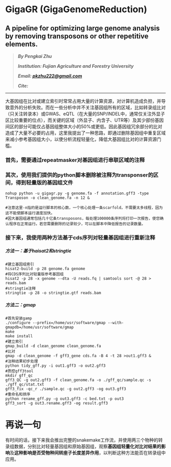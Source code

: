# GigaGR (GigaGenomeReduction)
## A pipeline for optimizing large genome analysis by removing transposons or other repetitive elements.

> ***By Pengkai Zhu***
> 
> ***Institution: Fujian Agriculture and Forestry University***
> 
>  ***Email: pkzhu222@gmail.com***
> 
>  ***Cite:***
>  
>


------

大基因组在比对或建立索引时常常占用大量的计算资源，对计算机造成负担，并导致意外的分析失败。而在一些分析中并不关注基因组所有的区域，比如转录组比对（只关注转录本）或GWAS、eQTL（在大量的SNP/INDEL中，通常仅关注外显子区比较重要的位点），而关键的区域（外显子、内含子、UTR等）及其少部份基因间区的部分可能仅占基因组整体大小的50%或更低。因此基因组冗余部分的比对造成了大量不必要的占用，这里我提出了一种思路，即通过删除基因组中重复区域来减小参考基因组大小，以使分析流程轻量化，降低大基因组比对的计算资源门槛。

### 首先，需要通过repeatmasker对基因组进行串联区域的注释


### 其次，使用我们提供的python脚本删除被注释为transponser的区间，得到轻量版的基因组文件
```
nohup python -u gigagr.py -g genome.fa -f annotation.gff3 -type Transposon -o clean_genome.fa -n 12 &

#注意这里-n指的是运行脚本的核心数，一个核心处理一条scarfold，不需要太多线程，因为这不能使脚本运行速度加快。
#因大基因组通常包括几十亿条transposons，每处理100000条序列将打印一次报告，使您确认程序在正常运行。若您需要删除的记录较少，可以在脚本中降低报告的记录数量。
```
### 接下来，我使用两种方法基于cds序列对轻量基因组进行重新注释

##### 方法一：基于haisat2和stringtie
```shell
#建立基因组索引
hisat2-build -p 28 genome.fa genome
#将CDS序列比对轻量版参考基因组
hisat2 -p 28 -x genome --dta -U reads.fq | samtools sort -@ 28 > reads.bam
#stringtie注释
stringtie -p 28 -o stringtie.gtf reads.bam
```

##### 方法二：gmap
```
#首先安装gamp
./configure --prefix=/home/usr/software/gmap --with-gmapdb=/home/usr/software/gmap
make
make install
#建立索引
gmap_build -d clean_genome clean_genome.fa
#比对
gmap -d clean_genome -f gff3_gene cds.fa -B 4 -t 28 >out1.gff3 &
#注释结果初步处理
python tidy_gff.py -i out1.gff3 -o out2.gff3
#质控gff3tool
mkdir gff_qc
gff3_QC -g out2.gff3 -f clean_genome.fa -o ./gff_qc/sample.qc -s ./gff_qc/stat.txt
gff3_fix -qc_r ./sample.qc -g out2.gff3 -og out3.gff3
#重命名和排序
python rename_gff.py -g out3.gff3 -c bed.txt -p out3
gff3_sort -g out3.rename.gff3 -og result.gff3
```

# 再说一句

有时间的话，接下来我会推出完整的snakemake工作流，并使用两三个物种的转录组数据，分别比对轻量基因组和原始基因组，观察**基因组轻量化对比对结果的影响**及**这种影响是否受物种间转座子长度差异作用**，以判断这种方法能否在转录组中应用。
